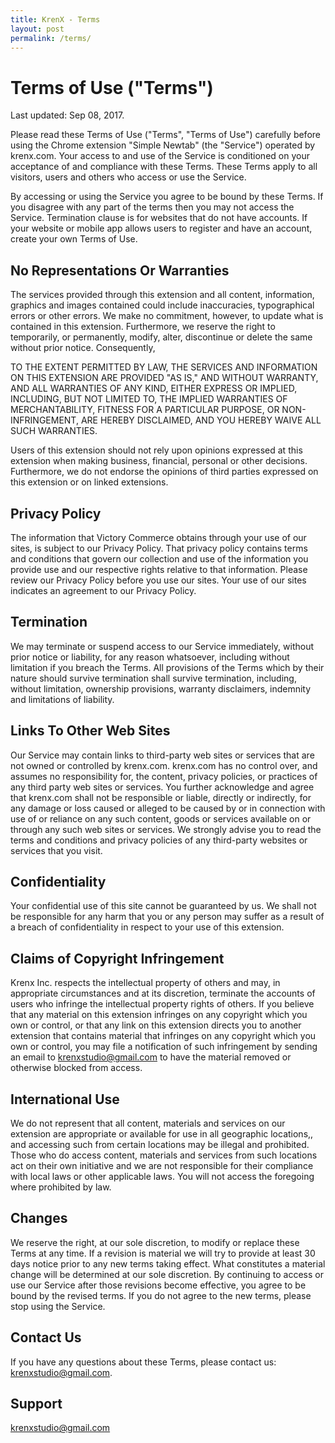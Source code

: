 ```yaml
---
title: KrenX - Terms
layout: post
permalink: /terms/
---
```

# Terms of Use ("Terms")


Last updated: Sep 08, 2017.


Please read these Terms of Use ("Terms", "Terms of Use") carefully before using the Chrome extension "Simple Newtab" (the "Service") operated by krenx.com. Your access to and use of the Service is conditioned on your acceptance of and compliance with these Terms. These Terms apply to all visitors, users and others who access or use the Service.


By accessing or using the Service you agree to be bound by these Terms. If you disagree with any part of the terms then you may not access the Service.
Termination clause is for websites that do not have accounts. If your website or mobile app allows users to register and have an account, create your own Terms of Use.


## No Representations Or Warranties


The services provided through this extension and all content, information, graphics and images contained could include inaccuracies, typographical errors or other errors. We make no commitment, however, to update what is contained in this extension. Furthermore, we reserve the right to temporarily, or permanently, modify, alter, discontinue or delete the same without prior notice. Consequently,


TO THE EXTENT PERMITTED BY LAW, THE SERVICES AND INFORMATION ON THIS EXTENSION ARE PROVIDED "AS IS," AND WITHOUT WARRANTY, AND ALL WARRANTIES OF ANY KIND, EITHER EXPRESS OR IMPLIED, INCLUDING, BUT NOT LIMITED TO, THE IMPLIED WARRANTIES OF MERCHANTABILITY, FITNESS FOR A PARTICULAR PURPOSE, OR NON-INFRINGEMENT, ARE HEREBY DISCLAIMED, AND YOU HEREBY WAIVE ALL SUCH WARRANTIES.


Users of this extension should not rely upon opinions expressed at this extension when making business, financial, personal or other decisions. Furthermore, we do not endorse the opinions of third parties expressed on this extension or on linked extensions.


## Privacy Policy


The information that Victory Commerce obtains through your use of our sites, is subject to our Privacy Policy. That privacy policy contains terms and conditions that govern our collection and use of the information you provide use and our respective rights relative to that information. Please review our Privacy Policy before you use our sites. Your use of our sites indicates an agreement to our Privacy Policy.


## Termination


We may terminate or suspend access to our Service immediately, without prior notice or liability, for any reason whatsoever, including without limitation if you breach the Terms.
All provisions of the Terms which by their nature should survive termination shall survive termination, including, without limitation, ownership provisions, warranty disclaimers, indemnity and limitations of liability.


## Links To Other Web Sites


Our Service may contain links to third-party web sites or services that are not owned or controlled by krenx.com.
krenx.com has no control over, and assumes no responsibility for, the content, privacy policies, or practices of any third party web sites or services. You further acknowledge and agree that krenx.com shall not be responsible or liable, directly or indirectly, for any damage or loss caused or alleged to be caused by or in connection with use of or reliance on any such content, goods or services available on or through any such web sites or services.
We strongly advise you to read the terms and conditions and privacy policies of any third-party websites or services that you visit.


## Confidentiality


Your confidential use of this site cannot be guaranteed by us. We shall not be responsible for any harm that you or any person may suffer as a result of a breach of confidentiality in respect to your use of this extension.


## Claims of Copyright Infringement


Krenx Inc. respects the intellectual property of others and may, in appropriate circumstances and at its discretion, terminate the accounts of users who infringe the intellectual property rights of others. If you believe that any material on this extension infringes on any copyright which you own or control, or that any link on this extension directs you to another extension that contains material that infringes on any copyright which you own or control, you may file a notification of such infringement by sending an email to krenxstudio@gmail.com to have the material removed or otherwise blocked from access.


## International Use


We do not represent that all content, materials and services on our extension are appropriate or available for use in all geographic locations,, and accessing such from certain locations may be illegal and prohibited. Those who do access content, materials and services from such locations act on their own initiative and we are not responsible for their compliance with local laws or other applicable laws. You will not access the foregoing where prohibited by law.


## Changes


We reserve the right, at our sole discretion, to modify or replace these Terms at any time. If a revision is material we will try to provide at least 30 days notice prior to any new terms taking effect. What constitutes a material change will be determined at our sole discretion.
By continuing to access or use our Service after those revisions become effective, you agree to be bound by the revised terms. If you do not agree to the new terms, please stop using the Service.


## Contact Us


If you have any questions about these Terms, please contact us: krenxstudio@gmail.com.


## Support


krenxstudio@gmail.com
